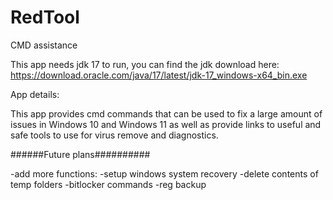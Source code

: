 # RedTool
CMD assistance


This app needs jdk 17 to run, you can find the jdk download here: https://download.oracle.com/java/17/latest/jdk-17_windows-x64_bin.exe

App details:

This app provides cmd commands that can be used to fix a large amount of issues in Windows 10 and Windows 11 as well as provide links to useful and safe tools to use
for virus remove and diagnostics.

######Future plans##########

-add more functions:
  -setup windows system recovery
  -delete contents of temp folders
  -bitlocker commands
  -reg backup
